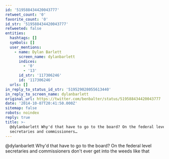 ```yaml
---
id: '519588434420043777'
retweet_count: '0'
favorite_count: '0'
id_str: '519588434420043777'
retweeted: false
entities:
  hashtags: []
  symbols: []
  user_mentions:
    - name: Dylan Barlett
      screen_name: dylanbarlett
      indices:
        - '0'
        - '13'
      id_str: '117306246'
      id: '117306246'
  urls: []
in_reply_to_status_id_str: '519529028055613440'
in_reply_to_screen_name: dylanbarlett
original_url: https://twitter.com/benbalter/status/519588434420043777
date: '2014-10-07T20:41:50.000Z'
sitemap: false
robots: noindex
reply: true
title: >-
  @dylanbarlett Why'd that have to go to the board? On the federal level
  secretaries and commissioners…
---
```


@dylanbarlett Why'd that have to go to the board? On the federal level secretaries and commissioners don't ever get into the weeds like that